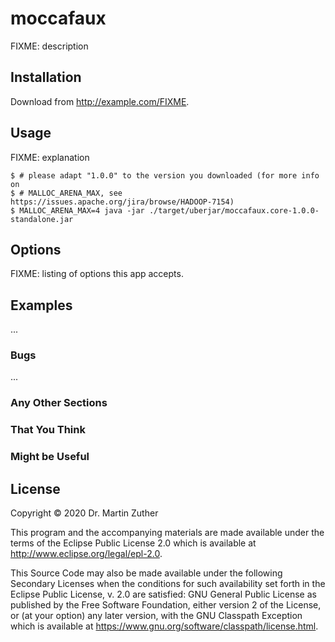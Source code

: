 # moccafaux

FIXME: description

## Installation

Download from http://example.com/FIXME.

## Usage

FIXME: explanation

    $ # please adapt "1.0.0" to the version you downloaded (for more info on
    $ # MALLOC_ARENA_MAX, see https://issues.apache.org/jira/browse/HADOOP-7154)
    $ MALLOC_ARENA_MAX=4 java -jar ./target/uberjar/moccafaux.core-1.0.0-standalone.jar

## Options

FIXME: listing of options this app accepts.

## Examples

...

### Bugs

...

### Any Other Sections
### That You Think
### Might be Useful

## License

Copyright © 2020 Dr. Martin Zuther

This program and the accompanying materials are made available under
the terms of the Eclipse Public License 2.0 which is available at
http://www.eclipse.org/legal/epl-2.0.

This Source Code may also be made available under the following
Secondary Licenses when the conditions for such availability set forth
in the Eclipse Public License, v. 2.0 are satisfied: GNU General
Public License as published by the Free Software Foundation, either
version 2 of the License, or (at your option) any later version, with
the GNU Classpath Exception which is available at
https://www.gnu.org/software/classpath/license.html.
